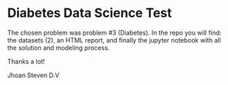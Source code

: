 # Diabetes Data Science Test
The chosen problem was problem #3 (Diabetes). In the repo you will find: the datasets (2), an HTML report, and finally the jupyter notebook with all the solution and modeling process.

Thanks a lot!

Jhoan Steven D.V
